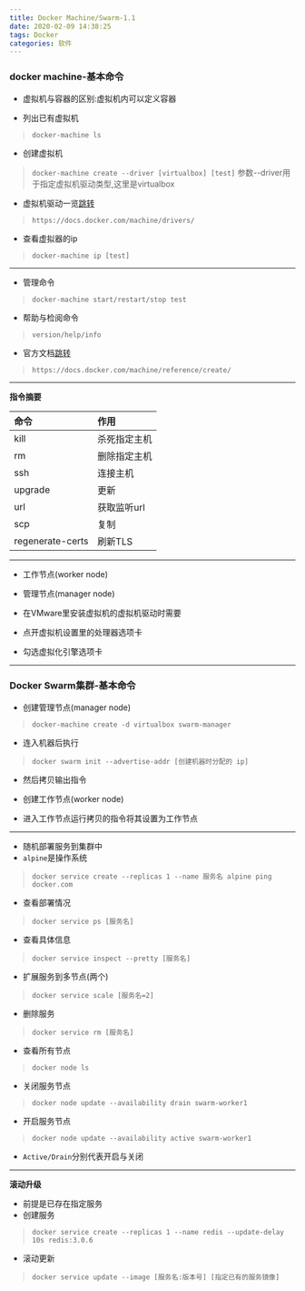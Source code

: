```yaml
---
title: Docker Machine/Swarm-1.1
date: 2020-02-09 14:38:25
tags: Docker
categories: 软件
---
```


### docker machine-基本命令

* 虚拟机与容器的区别:虚拟机内可以定义容器

* 列出已有虚拟机
> `docker-machine ls`

* 创建虚拟机
> `docker-machine create --driver [virtualbox] [test]`
> 参数--driver用于指定虚拟机驱动类型,这里是virtualbox

* 虚拟机驱动一览[跳转](https://docs.docker.com/machine/drivers/)
> `https://docs.docker.com/machine/drivers/`

* 查看虚拟器的ip
> `docker-machine ip [test]`

---

* 管理命令
> `docker-machine start/restart/stop test`

* 帮助与检阅命令
> `version/help/info`

* 官方文档[跳转](https://docs.docker.com/machine/reference/create/)
> `https://docs.docker.com/machine/reference/create/`

---

**指令摘要**

|命令|作用|
|:----|:----|
|kill|杀死指定主机|
|rm|删除指定主机|
|ssh|连接主机|
|upgrade|更新|
|url|获取监听url|
|scp|复制|
|regenerate-certs|刷新TLS|

---

* 工作节点(worker node)
* 管理节点(manager node)

* 在VMware里安装虚拟机的虚拟机驱动时需要
* 点开虚拟机设置里的处理器选项卡
* 勾选虚拟化引擎选项卡

---

### Docker Swarm集群-基本命令

* 创建管理节点(manager node)
> `docker-machine create -d virtualbox swarm-manager`
* 连入机器后执行
> `docker swarm init --advertise-addr [创建机器时分配的 ip]`
* 然后拷贝输出指令

* 创建工作节点(worker node)
* 进入工作节点运行拷贝的指令将其设置为工作节点

---

* 随机部署服务到集群中
* `alpine`是操作系统
> `docker service create --replicas 1 --name 服务名 alpine ping docker.com`

* 查看部署情况
> `docker service ps [服务名]`

* 查看具体信息
> `docker service inspect --pretty [服务名]`

* 扩展服务到多节点(两个)
> `docker service scale [服务名=2]`

* 删除服务
> `docker service rm [服务名]`

* 查看所有节点
> `docker node ls`

* 关闭服务节点
> `docker node update --availability drain swarm-worker1`

* 开启服务节点
> `docker node update --availability active swarm-worker1`

* `Active/Drain`分别代表开启与关闭

---

**滚动升级**
* 前提是已存在指定服务
* 创建服务
> `docker service create --replicas 1 --name redis --update-delay 10s redis:3.0.6`

* 滚动更新
> `docker service update --image [服务名:版本号] [指定已有的服务镜像]`









